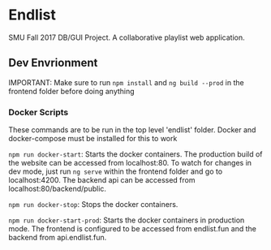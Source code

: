 # Endlist

SMU Fall 2017 DB/GUI Project. A collaborative playlist web application.

## Dev Envrionment
IMPORTANT: Make sure to run `npm install` and `ng build --prod` in the frontend folder before doing anything

### Docker Scripts
These commands are to be run in the top level 'endlist' folder. Docker and docker-compose must be installed for this to work

`npm run docker-start`: Starts the docker containers. The production build of the website can be accessed from localhost:80. To watch for changes in dev mode, just run `ng serve` within the frontend folder and go to localhost:4200. The backend api can be accessed from localhost:80/backend/public.

`npm run docker-stop`: Stops the docker containers.

`npm run docker-start-prod`: Starts the docker containers in production mode. The frontend is configured to be accessed from endlist.fun and the backend from api.endlist.fun.
